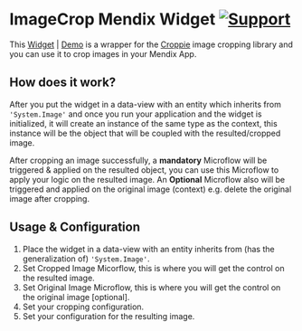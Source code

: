 # ImageCrop Mendix Widget [![Support](https://img.shields.io/badge/Mendix%20Support%3A-Community-orange.svg)](https://docs.mendix.com/community/app-store/app-store-content-support)

This [Widget](https://appstore.home.mendix.com/link/app/1712/Mendix/ChartJS-Widget) | [Demo](https://imagecropdemo100-sandbox.mxapps.io/index.html?profile=Responsive) is a wrapper for the [Croppie](https://foliotek.github.io/Croppie/) image cropping library and you can use it to crop images in your Mendix App.

## How does it work?

After you put the widget in a data-view with an entity which inherits from `'System.Image'` and once you run your application and the widget is initialized, it will create an instance of the same type as the context, this instance will be the object that will be coupled with the resulted/cropped image. 

After cropping an image successfully, a **mandatory** Microflow will be triggered & applied on the resulted object, you can use this Microflow to apply your logic on the resulted image. An **Optional** Microflow also will be triggered and applied on the original image (context) e.g. delete the original image after cropping.


## Usage & Configuration
1. Place the widget in a data-view with an entity inherits from (has the generalization of) `'System.Image'`.
2. Set Cropped Image Micorflow, this is where you will get the control on the resulted image.
3. Set Original Image Microflow, this is where you will get the control on the original image [optional].
4. Set your cropping configuration.
5. Set your configuration for the resulting image.

